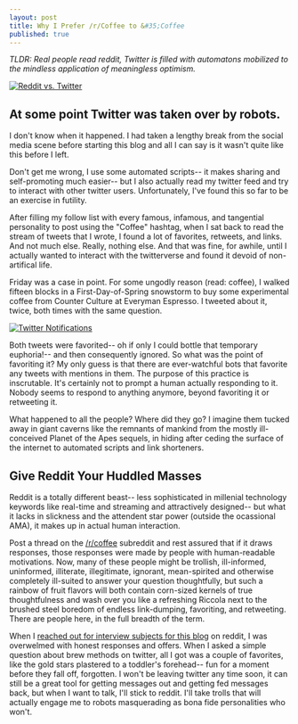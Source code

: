 ```yaml
---
layout: post
title: Why I Prefer /r/Coffee to &#35;Coffee
published: true
---
```

*TLDR: Real people read reddit, Twitter is filled with automatons mobilized to the mindless application of meaningless optimism.*

[![Reddit vs. Twitter](https://farm8.staticflickr.com/7618/16701127528_aeaf3baeee_o.png)](https://www.flickr.com/photos/errantfool/16701127528)

<!--more-->

## At some point Twitter was taken over by robots.

I don't know when it happened. I had taken a lengthy break from the social media scene before starting this blog and all I can say is it wasn't quite like this before I left.

Don't get me wrong, I use some automated scripts-- it makes sharing and self-promoting much easier-- but I also actually read my twitter feed and try to interact with other twitter users. Unfortunately, I've found this so far to be an exercise in futility.

After filling my follow list with every famous, infamous, and tangential personality to post using the "Coffee" hashtag, when I sat back to read the stream of tweets that I wrote, I found a lot of favorites, retweets, and links. And not much else. Really, nothing else. And that was fine, for awhile, until I actually wanted to interact with the twitterverse and found it devoid of non-artifical life.

Friday was a case in point. For some ungodly reason (read: coffee), I walked fifteen blocks in a First-Day-of-Spring snowstorm to buy some experimental coffee from Counter Culture at Everyman Espresso. I tweeted about it, twice, both times with the same question.

[![Twitter Notifications](https://farm8.staticflickr.com/7640/16266489664_170908f059_c.jpg)](https://www.flickr.com/photos/errantfool/16266489664)

Both tweets were favorited-- oh if only I could bottle that temporary euphoria!-- and then consequently ignored. So what was the point of favoriting it? My only guess is that there are ever-watchful bots that favorite any tweets with mentions in them. The purpose of this practice is inscrutable. It's certainly not to prompt a human actually responding to it. Nobody seems to respond to anything anymore, beyond favoriting it or retweeting it.

What happened to all the people? Where did they go? I imagine them tucked away in giant caverns like the remnants of mankind from the mostly ill-conceived Planet of the Apes sequels, in hiding after ceding the surface of the internet to automated scripts and link shorteners.

## Give Reddit Your Huddled Masses

Reddit is a totally different beast-- less sophisticated in millenial technology keywords like real-time and streaming and attractively designed-- but what it lacks in slickness and the attendent star power (outside the ocassional AMA), it makes up in actual human interaction.

Post a thread on the [/r/coffee](http://www.reddit.com/r/Coffee) subreddit and rest assured that if it draws responses, those responses were made by people with human-readable motivations. Now, many of these people might be trollish, ill-informed, uninformed, illiterate, illegitimate, ignorant, mean-spirited and otherwise completely ill-suited to answer your question thoughtfully, but such a rainbow of fruit flavors will both contain corn-sized kernels of true thoughtfulness and wash over you like a refreshing Riccola next to the brushed steel boredom of endless link-dumping, favoriting, and retweeting. There are people here, in the full breadth of the term.

When I [reached out for interview subjects for this blog](http://www.reddit.com/r/Coffee/comments/2zl58y/looking_for_participants_for_an_ongoing_series_of/) on reddit, I was overwelmed with honest responses and offers. When I asked a simple question about brew methods on twitter, all I got was a couple of favorites, like the gold stars plastered to a toddler's forehead-- fun for a moment before they fall off, forgotten. I won't be leaving twitter any time soon, it can still be a great tool for getting messages out and getting fed messages back, but when I want to talk, I'll stick to reddit. I'll take trolls that will actually engage me to robots masquerading as bona fide personalities who won't.  
